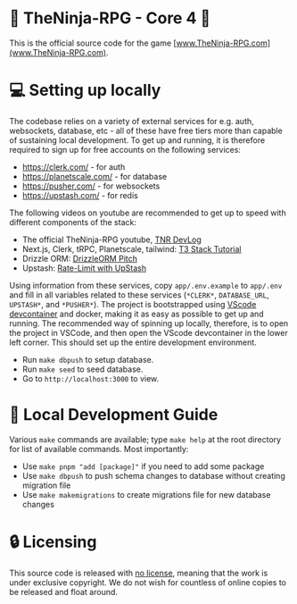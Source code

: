 # :tada: TheNinja-RPG - Core 4 :tada:

This is the official source code for the game [www.TheNinja-RPG.com](www.TheNinja-RPG.com).

# :computer: Setting up locally

The codebase relies on a variety of external services for e.g. auth, websockets, database, etc - all of these have free tiers more than capable of sustaining local development. To get up and running, it is therefore required to sign up for free accounts on the following services:

- https://clerk.com/ - for auth
- https://planetscale.com/ - for database
- https://pusher.com/ - for websockets
- https://upstash.com/ - for redis

The following videos on youtube are recommended to get up to speed with different components of the stack:

- The official TheNinja-RPG youtube, [TNR DevLog](https://www.youtube.com/watch?v=m29HidoaGqM&list=PLKGedXg3BVNJAW2nNioLEv1tcQjiwrOgA)
- Next.js, Clerk, tRPC, Planetscale, tailwind: [T3 Stack Tutorial ](https://www.youtube.com/watch?v=YkOSUVzOAA4)
- Drizzle ORM: [DrizzleORM Pitch](https://www.youtube.com/watch?v=_SLxGYzv6jo)
- Upstash: [Rate-Limit with UpStash](https://www.youtube.com/watch?v=yfGCmSjGIxk)

Using information from these services, copy `app/.env.example` to `app/.env` and fill in all variables related to these services (`*CLERK*`, `DATABASE_URL`, `UPSTASH*`, and `*PUSHER*`). The project is bootstrapped using [VScode devcontainer](https://code.visualstudio.com/docs/devcontainers/containers) and docker, making it as easy as possible to get up and running. The recommended way of spinning up locally, therefore, is to open the project in VSCode, and then open the VScode devcontainer in the lower left corner. This should set up the entire development environment.

- Run `make dbpush` to setup database.
- Run `make seed` to seed database.
- Go to `http://localhost:3000` to view.

# :bookmark: Local Development Guide

Various `make` commands are available; type `make help` at the root directory for list of available commands. Most importantly:

- Use `make pnpm "add [package]"` if you need to add some package
- Use `make dbpush` to push schema changes to database without creating migration file
- Use `make makemigrations` to create migrations file for new database changes

# :lock: Licensing

This source code is released with [no license](https://choosealicense.com/no-permission/), meaning that the work is under exclusive copyright. We do not wish for countless of online copies to be released and float around.
